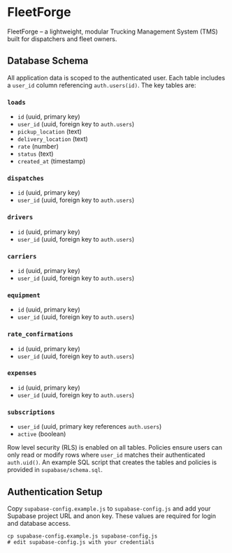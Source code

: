 # FleetForge
FleetForge – a lightweight, modular Trucking Management System (TMS) built for dispatchers and fleet owners.

## Database Schema

All application data is scoped to the authenticated user. Each table
includes a `user_id` column referencing `auth.users(id)`. The key tables
are:

### `loads`

- `id` (uuid, primary key)
- `user_id` (uuid, foreign key to `auth.users`)
- `pickup_location` (text)
- `delivery_location` (text)
- `rate` (number)
- `status` (text)
- `created_at` (timestamp)

### `dispatches`

- `id` (uuid, primary key)
- `user_id` (uuid, foreign key to `auth.users`)

### `drivers`

- `id` (uuid, primary key)
- `user_id` (uuid, foreign key to `auth.users`)

### `carriers`

- `id` (uuid, primary key)
- `user_id` (uuid, foreign key to `auth.users`)

### `equipment`

- `id` (uuid, primary key)
- `user_id` (uuid, foreign key to `auth.users`)

### `rate_confirmations`

- `id` (uuid, primary key)
- `user_id` (uuid, foreign key to `auth.users`)

### `expenses`

- `id` (uuid, primary key)
- `user_id` (uuid, foreign key to `auth.users`)

### `subscriptions`

- `user_id` (uuid, primary key references `auth.users`)
- `active` (boolean)

Row level security (RLS) is enabled on all tables. Policies ensure users
can only read or modify rows where `user_id` matches their authenticated
`auth.uid()`. An example SQL script that creates the tables and
policies is provided in `supabase/schema.sql`.

## Authentication Setup

Copy `supabase-config.example.js` to `supabase-config.js` and add your Supabase project URL and anon key. These values are required for login and database access.

```
cp supabase-config.example.js supabase-config.js
# edit supabase-config.js with your credentials
```

